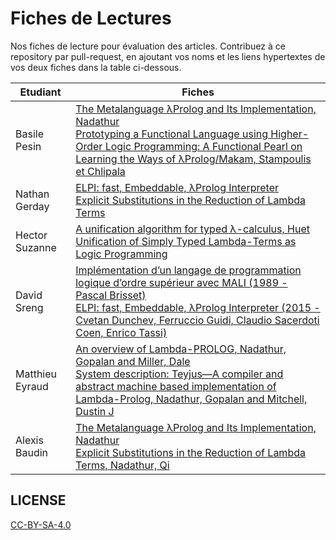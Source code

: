# Fiches de Lectures

Nos fiches de lecture pour évaluation des articles. Contribuez à ce repository par pull-request, en ajoutant vos noms et les liens hypertextes de vos deux fiches dans la table ci-dessous.

| Etudiant     | Fiches                                                                            |
|--------------|-----------------------------------------------------------------------------------|
| Basile Pesin | [The Metalanguage λProlog and Its Implementation, Nadathur](basile/Nadathur01.md)<br>[Prototyping a Functional Language using Higher-Order Logic Programming: A Functional Pearl on Learning the Ways of λProlog/Makam, Stampoulis et Chlipala](basile/Stampoulis18.md)             |
| Nathan Gerday | [ELPI: fast, Embeddable, λProlog Interpreter](nathan/FicheDeLecture1.md)<br>[Explicit Substitutions in the Reduction of Lambda Terms](nathan/FicheDeLecture2.md)             |
| Hector Suzanne | [A unification algorithm for typed λ-calculus, Huet](hector/Huet74.md)<br>[Unification of Simply Typed Lambda-Terms as Logic Programming](hector/Miller91.md) |                                                                                                       
| David Sreng | [Implémentation d’un langage de programmation logique d’ordre supérieur avec MALI (1989 - Pascal Brisset)](david/Brisset.md) <br> [ELPI: fast, Embeddable, λProlog Interpreter (2015 - Cvetan Dunchev, Ferruccio Guidi, Claudio Sacerdoti Coen, Enrico Tassi)](david/Elpi.md) |
| Matthieu Eyraud | [An overview of Lambda-PROLOG, Nadathur, Gopalan and Miller, Dale](Matthieu/overview.pdf) <br>  [System description: Teyjus—A compiler and abstract machine based implementation of Lambda-Prolog, Nadathur, Gopalan and Mitchell, Dustin J](Matthieu/teyjus.pdf)
| Alexis Baudin | [The Metalanguage λProlog and Its Implementation, Nadathur](alexis/lambdaprolog.pdf)<br>[Explicit Substitutions in the Reduction of Lambda Terms, Nadathur, Qi](alexis/substitution.pdf)             |
## LICENSE

[CC-BY-SA-4.0](./LICENSE.txt)
